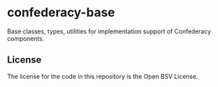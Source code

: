 # confederacy-base
Base classes, types, utilities for implementation support of Confederacy components.

## License
The license for the code in this repository is the Open BSV License.